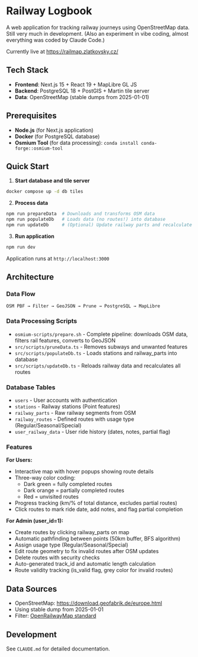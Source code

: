 # Railway Logbook

A web application for tracking railway journeys using OpenStreetMap data. Still very much in development. (Also an experiment in vibe coding, almost everything was coded by Claude Code.)

Currently live at https://railmap.zlatkovsky.cz/

## Tech Stack

- **Frontend**: Next.js 15 + React 19 + MapLibre GL JS
- **Backend**: PostgreSQL 18 + PostGIS + Martin tile server
- **Data**: OpenStreetMap (stable dumps from 2025-01-01)

## Prerequisites

- **Node.js** (for Next.js application)
- **Docker** (for PostgreSQL database)
- **Osmium Tool** (for data processing): `conda install conda-forge::osmium-tool`

## Quick Start

1. **Start database and tile server**
```bash
docker compose up -d db tiles
```

2. **Process data**
```bash
npm run prepareData  # Downloads and transforms OSM data
npm run populateDb   # Loads data (no routes!) into database
npm run updateDb     # (Optional) Update railway parts and recalculate routes
```

3. **Run application**
```bash
npm run dev
```

Application runs at `http://localhost:3000`

## Architecture

### Data Flow
```
OSM PBF → Filter → GeoJSON → Prune → PostgreSQL → MapLibre
```

### Data Processing Scripts
- `osmium-scripts/prepare.sh` - Complete pipeline: downloads OSM data, filters rail features, converts to GeoJSON
- `src/scripts/pruneData.ts` - Removes subways and unwanted features
- `src/scripts/populateDb.ts` - Loads stations and railway_parts into database
- `src/scripts/updateDb.ts` - Reloads railway data and recalculates all routes

### Database Tables
- `users` - User accounts with authentication
- `stations` - Railway stations (Point features)
- `railway_parts` - Raw railway segments from OSM
- `railway_routes` - Defined routes with usage type (Regular/Seasonal/Special)
- `user_railway_data` - User ride history (dates, notes, partial flag)

### Features

**For Users:**
- Interactive map with hover popups showing route details
- Three-way color coding:
  - Dark green = fully completed routes
  - Dark orange = partially completed routes
  - Red = unvisited routes
- Progress tracking (km/% of total distance, excludes partial routes)
- Click routes to mark ride date, add notes, and flag partial completion

**For Admin (user_id=1):**
- Create routes by clicking railway_parts on map
- Automatic pathfinding between points (50km buffer, BFS algorithm)
- Assign usage type (Regular/Seasonal/Special)
- Edit route geometry to fix invalid routes after OSM updates
- Delete routes with security checks
- Auto-generated track_id and automatic length calculation
- Route validity tracking (is_valid flag, grey color for invalid routes)

## Data Sources

- OpenStreetMap: https://download.geofabrik.de/europe.html
- Using stable dump from 2025-01-01
- Filter: [OpenRailwayMap standard](https://github.com/OpenRailwayMap/OpenRailwayMap-CartoCSS/blob/master/SETUP.md)

## Development

See `CLAUDE.md` for detailed documentation.

